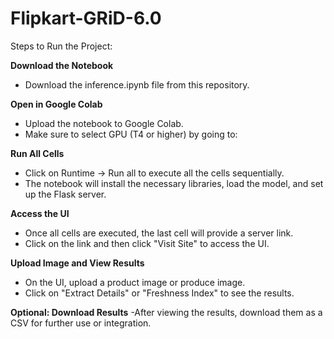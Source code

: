 # Flipkart-GRiD-6.0

Steps to Run the Project:

**Download the Notebook**
- Download the inference.ipynb file from this repository.

**Open in Google Colab**
- Upload the notebook to Google Colab.
- Make sure to select GPU (T4 or higher) by going to:

**Run All Cells**
- Click on Runtime → Run all to execute all the cells sequentially.
- The notebook will install the necessary libraries, load the model, and set up the Flask server.

**Access the UI**
- Once all cells are executed, the last cell will provide a server link.
- Click on the link and then click "Visit Site" to access the UI.

**Upload Image and View Results**
- On the UI, upload a product image or produce image.
- Click on "Extract Details" or "Freshness Index" to see the results.

**Optional: Download Results**
-After viewing the results, download them as a CSV for further use or integration.
